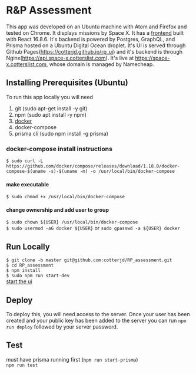 # R&P Assessment 

This app was developed on an Ubuntu machine with Atom and Firefox and tested on Chrome. It displays missions by Space X. It has a <a href="https://github.com/cotterjd/rp_ui/tree/master">frontend</a> built with React 16.8.6. It's backend is powered by Postgres, GraphQL, and Prisma hosted on a Ubuntu Digital Ocean droplet. It's UI is served through Github Pages(https://cotterjd.github.io/rp_ui) and it's backend is through Nginx(https://api.space-x.cotterslist.com). It's live at https://space-x.cotterslist.com, whose domain is managed by Namecheap. 

## Installing Prerequisites (Ubuntu)

To run this app locally you will need 
<ol>
  <li>git (sudo apt-get install -y git)</li> 
  <li>npm (sudo apt install -y npm)</li>
  <li><a href="https://www.digitalocean.com/community/tutorials/how-to-install-and-use-docker-on-ubuntu-16-04#step-1-—-installing-docker">docker</a></li>
  <li>docker-compose</li>
  <li>prisma cli (sudo npm install -g prisma)</li>
 </ol>

### docker-compose install instructions
`$ sudo curl -L https://github.com/docker/compose/releases/download/1.18.0/docker-compose-$(uname -s)-$(uname -m) -o /usr/local/bin/docker-compose`<br />
#### make executable
`$ sudo chmod +x /usr/local/bin/docker-compose`<br />
#### change ownership and add user to group
`$ sudo chown ${USER} /usr/local/bin/docker-compose`<br />
`$ sudo usermod -aG docker ${USER}` or `sudo gpasswd -a ${USER} docker`

## Run Locally

`$ git clone -b master git@github.com:cotterjd/RP_assessment.git`<br />
`$ cd RP_assessment`<br />
`$ npm install`<br />
`$ sudo npm run start-dev`<br />
<a href="https://github.com/cotterjd/rp_ui/blob/master/README.md#user-content-run-locally">start the ui</a>


## Deploy 

To deploy this, you will need access to the server. Once your user has been created and your public key has been added to the server you can run `npm run deploy` followed by your server password. 

## Test

must have prisma running first (`npm run start-prisma`)<br />
`npm run test`
